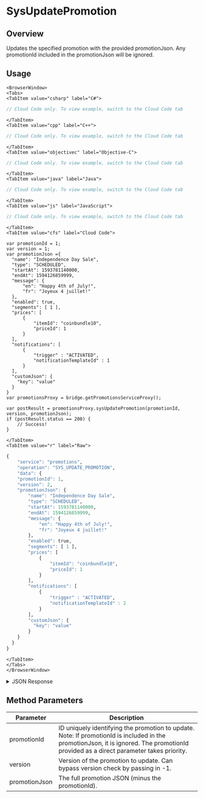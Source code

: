# SysUpdatePromotion
## Overview
Updates the specified promotion with the provided promotionJson. Any promotionId included in the promotionJson will be ignored.

<PartialServop service_name="promotions" operation_name="SYS_UPDATE_PROMOTION" />

## Usage

```mdx-code-block
<BrowserWindow>
<Tabs>
<TabItem value="csharp" label="C#">
```

```csharp
// Cloud Code only. To view example, switch to the Cloud Code tab
```

```mdx-code-block
</TabItem>
<TabItem value="cpp" label="C++">
```

```cpp
// Cloud Code only. To view example, switch to the Cloud Code tab
```

```mdx-code-block
</TabItem>
<TabItem value="objectivec" label="Objective-C">
```

```objectivec
// Cloud Code only. To view example, switch to the Cloud Code tab
```

```mdx-code-block
</TabItem>
<TabItem value="java" label="Java">
```

```java
// Cloud Code only. To view example, switch to the Cloud Code tab
```

```mdx-code-block
</TabItem>
<TabItem value="js" label="JavaScript">
```

```javascript
// Cloud Code only. To view example, switch to the Cloud Code tab
```

```mdx-code-block
</TabItem>
<TabItem value="cfs" label="Cloud Code">
```

```cfscript
var promotionId = 1;
var version = 1;
var promotionJson ={
  "name": "Independence Day Sale",
  "type": "SCHEDULED",
  "startAt": 1593781140000,
  "endAt": 1594126859999,
  "message": {
      "en": "Happy 4th of July!",
      "fr": "Joyeux 4 juillet!"
  },
  "enabled": true,
  "segments": [ 1 ],
  "prices": [
      {
          "itemId": "coinbundle10",
          "priceId": 1
      }
  ],
  "notifications": [
      {
          "trigger" : "ACTIVATED",
          "notificationTemplateId" : 1
      }
  ],
  "customJson": {
    "key": "value"
  }
}
var promotionsProxy = bridge.getPromotionsServiceProxy();

var postResult = promotionsProxy.sysUpdatePromotion(promotionId, version, promotionJson);
if (postResult.status == 200) {
    // Success!
}
```

```mdx-code-block
</TabItem>
<TabItem value="r" label="Raw">
```

```r
{
	"service": "promotions",
	"operation": "SYS_UPDATE_PROMOTION",
	"data": {
    "promotionId": 1,
    "version": 2,
    "promotionJson": {
        "name": "Independence Day Sale",
        "type": "SCHEDULED",
        "startAt": 1593781140000,
        "endAt": 1594126859999,
        "message": {
            "en": "Happy 4th of July!",
            "fr": "Joyeux 4 juillet!"
        },
        "enabled": true,
        "segments": [ 1 ],
        "prices": [
            {
                "itemId": "coinbundle10",
                "priceId": 1
            }
        ],
        "notifications": [
            {
                "trigger" : "ACTIVATED",
                "notificationTemplateId" : 2
            }
        ],
        "customJson": {
          "key": "value"
        }
    }
  }
}
```

```mdx-code-block
</TabItem>
</Tabs>
</BrowserWindow>
```

<details>
<summary>JSON Response</summary>

```json
{
  "data": {
    "promotion": {
      "promotionId": 1,
      "type": "SCHEDULED",
      "name": "Independence Day Sale",
      "message": {
        "en": "Happy 4th of July!",
        "fr": "Joyeux 4 juillet!"
      },
      "enabled": true,
      "segments": [
        1
      ],
      "prices": [
        {
          "itemId": "coinbundle10",
          "priceId": 1
        }
      ],
      "notifications": [
        {
          "trigger": "ACTIVATED",
          "notificationTemplateId": 1
        }
      ],
      "customJson": {
        "key": "value"
      },
      "startAt": 1593781140000,
      "endAt": 1594126859999,
      "createdAt": 1592543345470,
      "updatedAt": 1592589083592,
      "version": 2
    }
  },
  "status": 200
}
```
</details>

## Method Parameters
Parameter | Description
--------- | -----------
promotionId | ID uniquely identifying the promotion to update. Note: If promotionId is included in the promotionJson, it is ignored. The promotionId provided as a direct parameter takes priority.
version | Version of the promotion to update. Can bypass version check by passing in -1.
promotionJson | The full promotion JSON (minus the promotionId).


